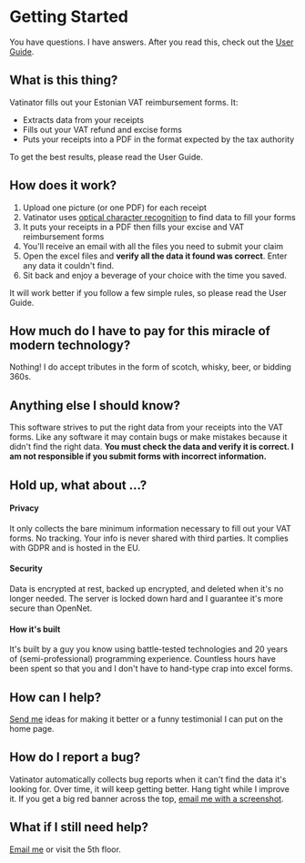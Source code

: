 # Getting Started

You have questions.  I have answers.  After you read this, check out the [User Guide](/user-guide).

## What is this thing? 

Vatinator fills out your Estonian VAT reimbursement forms.  It:

* Extracts data from your receipts
* Fills out your VAT refund and excise forms
* Puts your receipts into a PDF in the format expected by the tax authority

To get the best results, please read the User Guide.

## How does it work?

1. Upload one picture (or one PDF) for each receipt
2. Vatinator uses [optical character recognition](https://en.wikipedia.org/wiki/Optical_character_recognition) to find data to fill your forms
3. It puts your receipts in a PDF then fills your excise and VAT reimbursement forms
4. You'll receive an email with all the files you need to submit your claim
5. Open the excel files and **verify all the data it found was correct**.  Enter any data it couldn't find.
6. Sit back and enjoy a beverage of your choice with the time you saved.

It will work better if you follow a few simple rules, so please read the User Guide.

## How much do I have to pay for this miracle of modern technology?

Nothing!  I do accept tributes in the form of scotch, whisky, beer, or bidding 360s.

## Anything else I should know?

This software strives to put the right data from your receipts into the VAT forms.  Like any software it may contain bugs or make mistakes because it didn't find the right data.  **You must check the data and verify it is correct.  I am not responsible if you submit forms with incorrect information.** 

## Hold up, what about ...?

#### Privacy

It only collects the bare minimum information necessary to fill out your VAT forms.  No tracking.  Your info is never shared with third parties.  It complies with GDPR and is hosted in the EU.

#### Security

Data is encrypted at rest, backed up encrypted, and deleted when it's no longer needed.  The server is locked down hard and I guarantee it's more secure than OpenNet.

#### How it's built

It's built by a guy you know using battle-tested technologies and 20 years of (semi-professional) programming experience.  Countless hours have been spent so that you and I don't have to hand-type crap into excel forms. 

## How can I help?

[Send me](mailto:bryan@vatinator.com) ideas for making it better or a funny testimonial I can put on the home page.

## How do I report a bug?

Vatinator automatically collects bug reports when it can't find the data it's looking for.  Over time, it will keep getting better.  Hang tight while I improve it.  If you get a big red banner across the top, [email me with a screenshot](mailto:bryan@vatinator.com).


## What if I still need help?

[Email me](mailto:bryan@vatinator.com) or visit the 5th floor.
